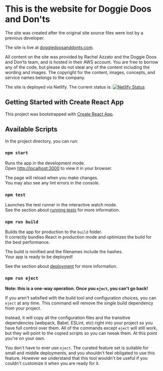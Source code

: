 # This is the website for Doggie Doos and Don'ts

The site was created after the original site source files were lost by a previous developer.

The site is live at [doggiedoosanddonts.com](https://doggiedoosanddonts.com).

All content on the site was provided by Rachel Azzato and the Doggie Doos and Don'ts team, and is hosted in their AWS account. You are free to borrow any of the code, but please do not steal any of the content including the wording and images. The copyright for the content, images, concepts, and service names belongs to the company.

The site is deployed via Netlify. The current status is:
[![Netlify Status](https://api.netlify.com/api/v1/badges/e2c4afeb-9d73-4159-97cb-5c51d71da3b3/deploy-status)](https://app.netlify.com/sites/optimistic-turing-2096f0/deploys)

## Getting Started with Create React App

This project was bootstrapped with [Create React App](https://github.com/facebook/create-react-app).

## Available Scripts

In the project directory, you can run:

### `npm start`

Runs the app in the development mode.\
Open [http://localhost:3000](http://localhost:3000) to view it in your browser.

The page will reload when you make changes.\
You may also see any lint errors in the console.

### `npm test`

Launches the test runner in the interactive watch mode.\
See the section about [running tests](https://facebook.github.io/create-react-app/docs/running-tests) for more information.

### `npm run build`

Builds the app for production to the `build` folder.\
It correctly bundles React in production mode and optimizes the build for the best performance.

The build is minified and the filenames include the hashes.\
Your app is ready to be deployed!

See the section about [deployment](https://facebook.github.io/create-react-app/docs/deployment) for more information.

### `npm run eject`

**Note: this is a one-way operation. Once you `eject`, you can't go back!**

If you aren't satisfied with the build tool and configuration choices, you can `eject` at any time. This command will remove the single build dependency from your project.

Instead, it will copy all the configuration files and the transitive dependencies (webpack, Babel, ESLint, etc) right into your project so you have full control over them. All of the commands except `eject` will still work, but they will point to the copied scripts so you can tweak them. At this point you're on your own.

You don't have to ever use `eject`. The curated feature set is suitable for small and middle deployments, and you shouldn't feel obligated to use this feature. However we understand that this tool wouldn't be useful if you couldn't customize it when you are ready for it.